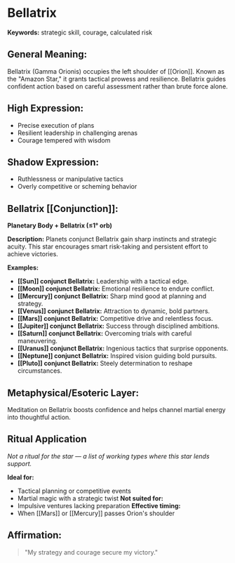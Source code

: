 # Bellatrix


**Keywords:** strategic skill, courage, calculated risk

## General Meaning:
Bellatrix (Gamma Orionis) occupies the left shoulder of
[[Orion]]. Known as the "Amazon Star," it grants tactical
prowess and resilience. Bellatrix guides confident action based
on careful assessment rather than brute force alone.

## High Expression:
- Precise execution of plans
- Resilient leadership in challenging arenas
- Courage tempered with wisdom

## Shadow Expression:
- Ruthlessness or manipulative tactics
- Overly competitive or scheming behavior

## Bellatrix [[Conjunction]]:

**Planetary Body + Bellatrix (≤1° orb)**

**Description:**
Planets conjunct Bellatrix gain sharp instincts and strategic
acuity. This star encourages smart risk-taking and persistent
effort to achieve victories.

**Examples:**
- **[[Sun]] conjunct Bellatrix:** Leadership with a tactical edge.
- **[[Moon]] conjunct Bellatrix:** Emotional resilience to endure
  conflict.
- **[[Mercury]] conjunct Bellatrix:** Sharp mind good at planning and
  strategy.
- **[[Venus]] conjunct Bellatrix:** Attraction to dynamic, bold
  partners.
- **[[Mars]] conjunct Bellatrix:** Competitive drive and relentless
  focus.
- **[[Jupiter]] conjunct Bellatrix:** Success through disciplined
  ambitions.
- **[[Saturn]] conjunct Bellatrix:** Overcoming trials with careful
  maneuvering.
- **[[Uranus]] conjunct Bellatrix:** Ingenious tactics that surprise
  opponents.
- **[[Neptune]] conjunct Bellatrix:** Inspired vision guiding bold
  pursuits.
- **[[Pluto]] conjunct Bellatrix:** Steely determination to reshape
  circumstances.

## Metaphysical/Esoteric Layer:
Meditation on Bellatrix boosts confidence and helps channel
martial energy into thoughtful action.

## Ritual Application
*Not a ritual for the star — a list of working types where this star lends support.*

**Ideal for:**
- Tactical planning or competitive events
- Martial magic with a strategic twist
**Not suited for:**
- Impulsive ventures lacking preparation
**Effective timing:**
- When [[Mars]] or [[Mercury]] passes Orion's shoulder

## Affirmation:

> "My strategy and courage secure my victory."

